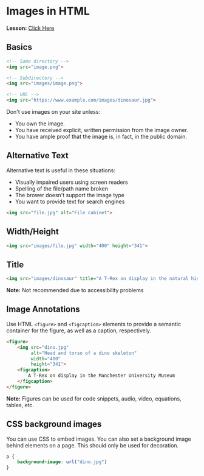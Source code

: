 # Images in HTML

__Lesson:__ [Click Here](https://developer.mozilla.org/en-US/docs/Learn/HTML/Multimedia_and_embedding/Images_in_HTML)

## Basics

```html
<!-- Same directory -->
<img src="image.png">

<!-- Subdirectory -->
<img src="images/image.png">

<!-- URL -->
<img src="https://www.example.com/images/dinosaur.jpg">
```

Don't use images on your site unless:

* You own the image.
* You have received explicit, written permission from the image owner.
* You have ample proof that the image is, in fact, in the public domain.

## Alternative Text

Alternative text is useful in these situations:

* Visually impaired users using screen readers
* Spelling of the file/path name broken
* The brower doesn't support the image type
* You want to provide text for search engines

```html
<img src="file.jpg" alt="File cabinet">
```

## Width/Height

```html
<img src="images/file.jpg" width="400" height="341">
```

## Title

```html
<img src="images/dinosaur" title="A T-Rex on display in the natural history museum">
```

__Note:__ Not recommended due to accessibility problems

## Image Annotations

Use HTML `<figure>` and `<figcaption>` elements to provide a semantic container for the figure, as well as a caption, respectively.

```html
<figure>
    <img src="dino.jpg"
         alt="Head and torso of a dino skeleton"
         width="400"
         height="341">
    <figcaption>
        A T-Rex on display in the Manchester University Museum
    </figcaption>
</figure>
```

__Note:__ Figures can be used for code snippets, audio, video, equations, tables, etc.

## CSS background images

You can use CSS to embed images. You can also set a background image behind elements on a page. This should only be used for decoration.

```css
p {
    background-image: url("dino.jpg")
}
```
